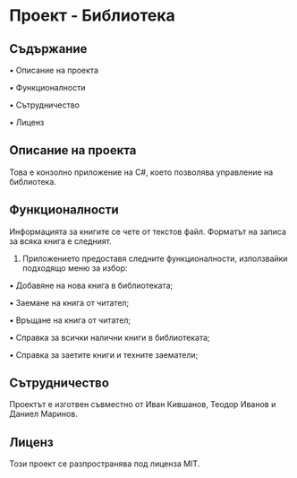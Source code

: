 <h1>Проект - Библиотека</h1>

<h2>Съдържание</h2>

•	Описание на проекта

•	Функционалности

•	Сътрудничество

•	Лиценз

<h2>Описание на проекта</h2>

Това е конзолно приложение на C#, което позволява управление на библиотека.

<h2>Функционалности</h2>

Информацията за книгите се чете от текстов файл. Форматът на записа за всяка книга е следният.

1.	Приложението предоставя следните функционалности, използвайки подходящо меню за избор:

•	Добавяне на нова книга в библиотеката;

•	Заемане на книга от читател;

•	Връщане на книга от читател;

•	Справка за всички налични книги в библиотеката;

•	Справка за заетите книги и техните заематели;

<h2>Сътрудничество</h2>

Проектът е изготвен съвместно от Иван Кившанов, Теодор Иванов и Даниел Маринов.

<h2>Лиценз</h2>

Този проект се разпространява под лиценза MIT. 

 
